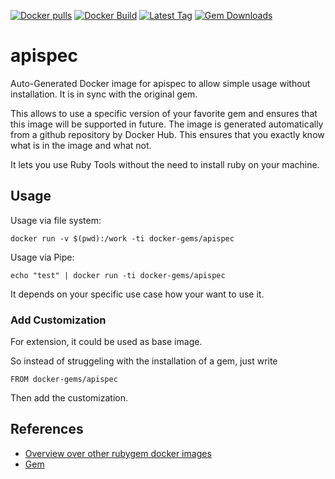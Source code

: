 [![Docker pulls](https://img.shields.io/docker/pulls/rubygem/apispec.svg)](https://hub.docker.com/r/rubygem/apispec/)
[![Docker Build](https://img.shields.io/docker/automated/rubygem/apispec.svg)](https://hub.docker.com/r/rubygem/apispec/)
[![Latest Tag](https://img.shields.io/github/tag/docker-rubygem/apispec.svg)](https://hub.docker.com/r/rubygem/apispec/)
[![Gem Downloads](https://img.shields.io/gem/dt/apispec.svg)](https://rubygems.org/gems/apispec/)
# apispec

Auto-Generated Docker image for apispec to allow simple usage without installation.
It is in sync with the original gem.

This allows to use a specific version of your favorite gem and ensures that this image will be supported in future.
The image is generated automatically from a github repository by Docker Hub.
This ensures that you exactly know what is in the image and what not.

It lets you use Ruby Tools without the need to install ruby on your machine.

## Usage

Usage via file system:

`docker run -v $(pwd):/work -ti docker-gems/apispec`

Usage via Pipe:

`echo "test" | docker run -ti docker-gems/apispec`

It depends on your specific use case how your want to use it.

### Add Customization

For extension, it could be used as base image.

So instead of struggeling with the installation of a gem, just write

`FROM docker-gems/apispec`

Then add the customization.

## References

 - [Overview over other rubygem docker images](https://github.com/thinkbot/docker-rubygem)
 - [Gem](https://rubygems.org/gems/apispec/)
